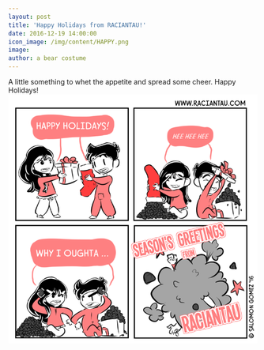 ```yaml
---
layout: post
title: 'Happy Holidays from RACIANTAU!'
date: 2016-12-19 14:00:00
icon_image: /img/content/HAPPY.png
image:
author: a bear costume
---
```



A little something to whet the appetite and spread some cheer. Happy Holidays!![](/img/content/versions/MERRYCHRISTMAS4x4---x----752-752x---.png)